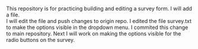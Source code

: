 This repository is for practicing building and editing a survey form.
I will add a file.  
I will edit the file and push changes to origin repo.
I edited the file survey.txt to make the options visible in the dropdown menu.
I commited this change to main repository.
Next I will work on making the options visible for the radio buttons on the survey.
